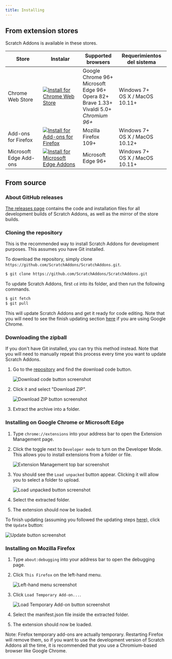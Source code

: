 ```yaml
---
title: Installing
---
```


## From extension stores

Scratch Addons is available in these stores.

| Store | Instalar | Supported browsers | Requerimientos del sistema |
| - | - | - | - |
| Chrome Web Store | [![Install for Chrome Web Store](https://img.shields.io/chrome-web-store/v/fbeffbjdlemaoicjdapfpikkikjoneco?style=flat-square&logo=google-chrome&logoColor=white&label=install&color=4285F4)](https://chrome.google.com/webstore/detail/fbeffbjdlemaoicjdapfpikkikjoneco) | Google Chrome 96+<br />Microsoft Edge 96+<br />Opera 82+<br />Brave 1.33+<br />Vivaldi 5.0+<br />*Chromium 96+* | Windows 7+<br />OS X / MacOS 10.11+
| Add-ons for Firefox | [![Install for Add-ons for Firefox](https://img.shields.io/amo/v/scratch-messaging-extension?style=flat-square&logo=firefox-browser&logoColor=white&label=install&color=FF7139)](https://addons.mozilla.org/firefox/addon/scratch-messaging-extension/) | Mozilla Firefox 109+ | Windows 7+<br />OS X / MacOS 10.12+
| Microsoft Edge Add-ons | [![Install for Microsoft Edge Addons](https://img.shields.io/badge/dynamic/json?style=flat-square&logo=microsoftedge&logoColor=white&label=install&color=0078D7&prefix=v&query=%24.version&url=https%3A%2F%2Fmicrosoftedge.microsoft.com%2Faddons%2Fgetproductdetailsbycrxid%2Filiepgjnemckemgnledoipfiilhajdjj)](https://microsoftedge.microsoft.com/addons/detail/iliepgjnemckemgnledoipfiilhajdjj) | Microsoft Edge 96+ | Windows 7+<br />OS X / MacOS 10.11+

## From source

### About GitHub releases

[The releases page](https://github.com/ScratchAddons/ScratchAddons/releases) contains the code and installation files for all development builds of Scratch Addons, as well as the mirror of the store builds.

### Cloning the repository

This is the recommended way to install Scratch Addons for development purposes. This assumes you have Git installed.

To download the repository, simply clone `https://github.com/ScratchAddons/ScratchAddons.git`.

```sh
$ git clone https://github.com/ScratchAddons/ScratchAddons.git
```
To update Scratch Addons, first `cd` into its folder, and then run the following commands.

```sh
$ git fetch
$ git pull
```

This will update Scratch Addons and get it ready for code editing. Note that you will need to see the finish updating section [here](#install-on-google-chrome) if you are using Google Chrome.


### Downloading the zipball

If you don't have Git installed, you can try this method instead. Note that you will need to manually repeat this process every time you want to update Scratch Addons.

1. Go to the [repository](https://github.com/ScratchAddons/ScratchAddons) and find the download code button.

   ![Download code button screenshot](/assets/img/docs/download-code-button.png)

2. Click it and select "Download ZIP".

   ![Download ZIP button screenshot](/assets/img/docs/download-zipball-button.png)

3. Extract the archive into a folder.

### Installing on Google Chrome or Microsoft Edge

1. Type `chrome://extensions` into your address bar to open the Extension Management page.

2. Click the toggle next to `Developer mode` to turn on the Developer Mode. This allows you to install extensions from a folder or file.

   ![Extension Management top bar screenshot](/assets/img/docs/developer-mode-toggle.png)

3. You should see the `Load unpacked` button appear. Clicking it will allow you to select a folder to upload.

   ![Load unpacked button screenshot](/assets/img/docs/load-unpacked-button.png)

4. Select the extracted folder.
5. The extension should now be loaded.

To finish updating (assuming you followed the updating steps [here](#cloning-the-repository)), click the `Update` button:

![Update button screenshot](/assets/img/docs/update-button.png)


### Installing on Mozilla Firefox

1. Type `about:debugging` into your address bar to open the debugging page.

2. Click `This Firefox` on the left-hand menu.

   ![Left-hand menu screenshot](/assets/img/docs/left-hand-menu.png)

4. Click `Load Temporary Add-on...`.

   ![Load Temporary Add-on button screenshot](/assets/img/docs/load-addon.png)

6. Select the manifest.json file inside the extracted folder.
7. The extension should now be loaded.

Note: Firefox temporary add-ons are actually temporary. Restarting Firefox will remove them, so if you want to use the development version of Scratch Addons all the time, it is recommended that you use a Chromium-based browser like Google Chrome.

